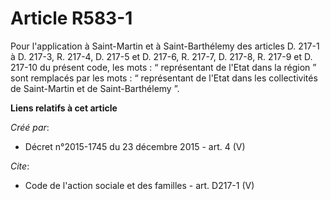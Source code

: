 # Article R583-1

Pour l'application à Saint-Martin et à Saint-Barthélemy des articles D. 217-1 à D. 217-3, R. 217-4, D. 217-5 et D. 217-6, R.
217-7, D. 217-8, R. 217-9 et D. 217-10 du présent code, les mots : “ représentant de l'Etat dans la région ” sont remplacés
par les mots : “ représentant de l'Etat dans les collectivités de Saint-Martin et de Saint-Barthélemy ”.

**Liens relatifs à cet article**

_Créé par_:

  - Décret n°2015-1745 du 23 décembre 2015 - art. 4 (V)

_Cite_:

  - Code de l'action sociale et des familles - art. D217-1 (V)
